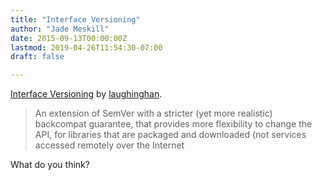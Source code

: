 ```yaml
---
title: "Interface Versioning"
author: "Jade Meskill"
date: 2015-09-13T00:00:00Z
lastmod: 2019-04-26T11:54:30-07:00
draft: false

---
```


[Interface Versioning](https://gist.github.com/laughinghan/009e300626f328792815) by [laughinghan](https://github.com/laughinghan).




 


> 
> 
> An extension of SemVer with a stricter (yet more realistic) backcompat guarantee, that provides more flexibility to change the API, for libraries that are packaged and downloaded (not services accessed remotely over the Internet
> 
> 


 




What do you think?
